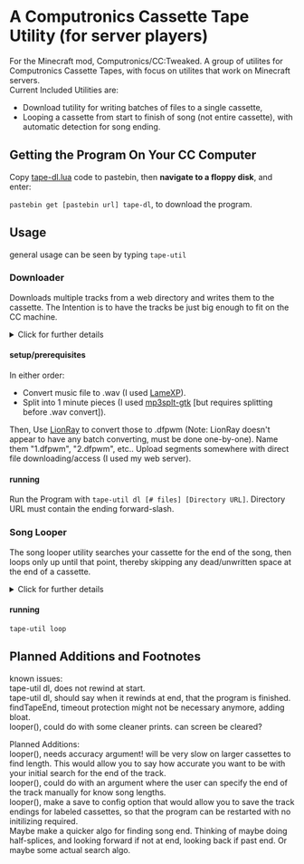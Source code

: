 # A Computronics Cassette Tape Utility (for server players)
For the Minecraft mod, Computronics/CC:Tweaked. 
A group of utilites for Computronics Cassette Tapes, with focus on utilites that work on Minecraft servers.  
Current Included Utilities are:   
* Download tutility for writing batches of files to a single cassette,
* Looping a cassette from start to finish of song (not entire cassette), with automatic detection for song ending.

## Getting the Program On Your CC Computer
Copy [tape-dl.lua](#) code to pastebin, 
then **navigate to a floppy disk**, and enter:  

``pastebin get [pastebin url] tape-dl``, to download the program.  
## Usage
general usage can be seen by typing ``tape-util``
### Downloader
Downloads multiple tracks from a web directory and writes them to the cassette. The Intention is to have the tracks be just big enough to fit on the CC machine.
<details>
	<summary>Click for further details</summary>
	The general process is a loop of:   
	   1. wget-ting the file   
	   2. writing it to the tape, with a modified version of the default "tape write". This modification prevents it from rewinding, and removes the user confirmation.   
	   3. removing the file.   
	   4. repeat.
</details> 

#### setup/prerequisites
In either order:  
* Convert music file to .wav (I used [LameXP](https://github.com/lordmulder/LameXP)).
* Split into 1 minute pieces (I used [mp3splt-gtk](http://mp3splt.sourceforge.net/mp3splt_page/home.php) [but requires splitting before .wav convert]).  

Then, Use [LionRay](https://github.com/gamax92/LionRay) to convert those to .dfpwm 
(Note: LionRay doesn't appear to have any batch converting, must be done one-by-one). Name them "1.dfpwm", "2.dfpwm", etc..
Upload segments somewhere with direct file downloading/access (I used my web server).

#### running

Run the Program with
``tape-util dl [# files] [Directory URL]``. Directory URL must contain the ending forward-slash.   

### Song Looper
The song looper utility searches your cassette for the end of the song, then loops only up until that point, thereby skipping any dead/unwritten space at the end of a cassette.
<details>
	<summary>Click for further details</summary>
	Searching for the end of the track is done by looking for tape.read() locations that output 0. Once one is found, it searches the next few (10) locations, to see if these are also 0. The problem with only searching for 0 once, is that this is sometimes a quiet part of the song, noise, or a place where a track was spliced in, or otherwise. It /is/ only a 6000 of a second afterall (i think?).
	The Loop is simple, and just rewinds, starts, then sleeps for the track lengths amount of time. On wake, it repeats this. It saves the end location, so it does not need to search again. I might make a config file that will save it between program instances/runs in the future.
</details>   

#### running
``tape-util loop``


## Planned Additions and Footnotes
known issues:  
tape-util dl, does not rewind at start.  
tape-util dl, should say when it rewinds at end, that the program is finished.  
findTapeEnd, timeout protection might not be necessary anymore, adding bloat.  
looper(), could do with some cleaner prints. can screen be cleared?  

Planned Additions:  
looper(), needs accuracy argument! will be very slow on larger cassettes to find length. This would allow you to say how accurate you want to be with your initial search for the end of the track.  
looper(), could do with an argument where the user can specify the end of the track manually for know song lengths.  
looper(), make a save to config option that would allow you to save the track endings for labeled cassettes, so that the program can be restarted with no initilizing required.   
Maybe make a quicker algo for finding song end. Thinking of maybe doing half-splices, and looking forward if not at end, looking back if past end. Or maybe some actual search algo.
